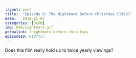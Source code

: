 ```yaml
---
layout: post
title:  "Episode 6: The Nightmare Before Christmas (1993)"
date:   2018-01-04
categories: [DCOM]
img: 006/nightmare.gif
permalink: /nightmare-before-christmas
episodeID: 6107757
---
```

Does this film really hold up to twice yearly viewings?

